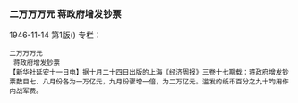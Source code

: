 ### 二万万万元   蒋政府增发钞票

1946-11-14
第1版()
专栏：

    二万万万元
     蒋政府增发钞票
    【新华社延安十一日电】据十月二十四日出版的上海《经济周报》三卷十七期载：蒋政府增发钞票数目七、八月份各为一万亿元，九月份骤增一倍，为二万亿元。滥发的纸币百分之九十均用作内战军费。

